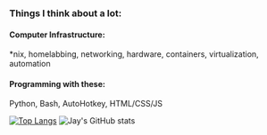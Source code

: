 ### Things I think about a lot:

#### Computer Infrastructure:
*nix, homelabbing, networking, hardware, containers, virtualization, automation

#### Programming with these:
Python, Bash, AutoHotkey, HTML/CSS/JS


[![Top Langs](https://github-readme-stats.vercel.app/api/top-langs/?username=jaygriffinjay)](https://github.com/jaygriffinjay/github-readme-stats&layout=compact)
![Jay's GitHub stats](https://github-readme-stats.vercel.app/api?username=jaygriffinjay&show_icons=true&hide=stars,prs,issues,contribs&theme=synthwave&rank_icon=percentile)
